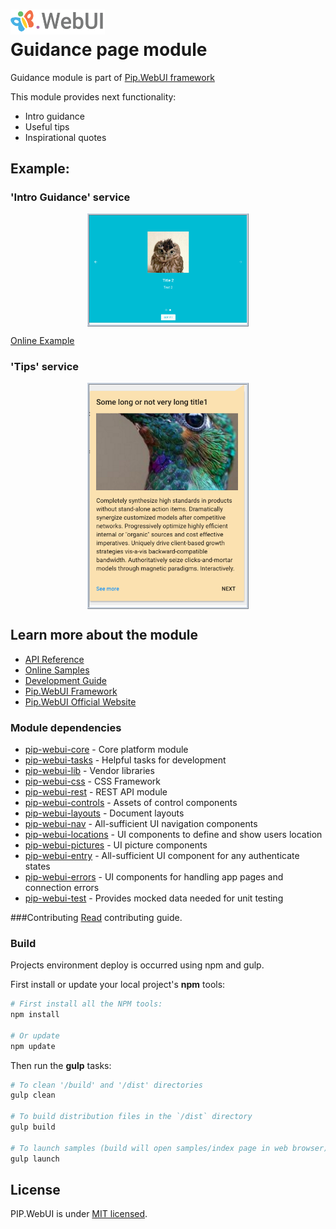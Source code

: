 # <img src="https://github.com/pip-webui/pip-webui/blob/master/doc/Logo.png" alt="Pip.WebUI Logo" style="max-width:30%"> <br/> Guidance page module

Guidance module is part of [Pip.WebUI framework](https://github.com/pip-webui/pip-webui)

This module provides next functionality:

* Intro guidance
* Useful tips
* Inspirational quotes

## <a name="components"></a>Example:

### <a name="guidance"></a>'Intro Guidance' service
<a href="doc/images/img-guidance.png" style="border: 3px ridge #c8d2df; width: 50%; margin: auto; display: block">
    <img src="doc/images/img-guidance.png"/>
</a>

[Online Example](http://webui.pipdevs.com/pip-webui-guidance/index.html#/guidance)

### <a name="tips"></a>'Tips' service
<a href="doc/images/img-tips.png" style="border: 3px ridge #c8d2df; width: 50%; margin: auto; display: block">
    <img src="doc/images/img-tips.png"/>
</a>

## Learn more about the module

- [API Reference]()
- [Online Samples](http://webui.pipdevs.com/pip-webui-guidance/index.html#/guidance)
- [Development Guide](https://github.com/pip-webui/pip-webui/blob/master/doc/Development.md)
- [Pip.WebUI Framework](https://github.com/pip-webui/pip-webui)
- [Pip.WebUI Official Website](http://www.pipwebui.org)

### <a name="dependencies"></a>Module dependencies

* <a href="https://github.com/pip-webui/pip-webui-core">pip-webui-core</a> - Core platform module
* <a href="https://github.com/pip-webui/pip-webui-tasks">pip-webui-tasks</a> - Helpful tasks for development
* <a href="https://github.com/pip-webui/pip-webui-lib">pip-webui-lib</a> - Vendor libraries
* <a href="https://github.com/pip-webui/pip-webui-css">pip-webui-css</a> - CSS Framework
* <a href="https://github.com/pip-webui/pip-webui-rest">pip-webui-rest</a> - REST API module
* <a href="https://github.com/pip-webui/pip-webui-controls">pip-webui-controls</a> - Assets of control components
* <a href="https://github.com/pip-webui/pip-webui-layouts">pip-webui-layouts</a> - Document layouts
* <a href="https://github.com/pip-webui/pip-webui-nav">pip-webui-nav</a> - All-sufficient UI navigation components
* <a href="https://github.com/pip-webui/pip-webui-locations">pip-webui-locations</a> - UI components to define and show users location
* <a href="https://github.com/pip-webui/pip-webui-pictures">pip-webui-pictures</a> - UI picture components
* <a href="https://github.com/pip-webui/pip-webui-entry">pip-webui-entry</a> - All-sufficient UI component for any authenticate states
* <a href="https://github.com/pip-webui/pip-webui-errors">pip-webui-errors</a> - UI components for handling app pages and connection errors
* <a href="https://github.com/pip-webui/pip-webui-test">pip-webui-test</a> - Provides mocked data needed for unit testing

###<a name="contributing"></a>Contributing
[Read](https://github.com/pip-webui/pip-webui/blob/master/doc/Contributing.md#contributing-to-pipwebui-framework) contributing guide.

### <a name="build"></a>Build

Projects environment deploy is occurred using npm and gulp.

First install or update your local project's **npm** tools:

```bash
# First install all the NPM tools:
npm install

# Or update
npm update
```

Then run the **gulp** tasks:

```bash
# To clean '/build' and '/dist' directories
gulp clean

# To build distribution files in the `/dist` directory
gulp build

# To launch samples (build will open samples/index page in web browser)
gulp launch
```


## <a name="license"></a>License

PIP.WebUI is under [MIT licensed](LICENSE).

